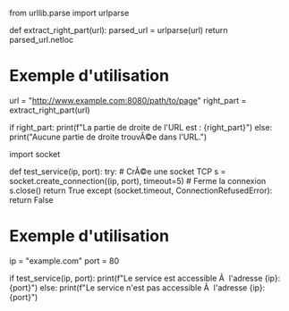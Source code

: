 from urllib.parse import urlparse

def extract_right_part(url):
    parsed_url = urlparse(url)
    return parsed_url.netloc

# Exemple d'utilisation
url = "http://www.example.com:8080/path/to/page"
right_part = extract_right_part(url)

if right_part:
    print(f"La partie de droite de l'URL est : {right_part}")
else:
    print("Aucune partie de droite trouvÃ©e dans l'URL.")


import socket

def test_service(ip, port):
    try:
        # CrÃ©e une socket TCP
        s = socket.create_connection((ip, port), timeout=5)
        # Ferme la connexion
        s.close()
        return True
    except (socket.timeout, ConnectionRefusedError):
        return False

# Exemple d'utilisation
ip = "example.com"
port = 80

if test_service(ip, port):
    print(f"Le service est accessible Ã  l'adresse {ip}:{port}")
else:
    print(f"Le service n'est pas accessible Ã  l'adresse {ip}:{port}")

